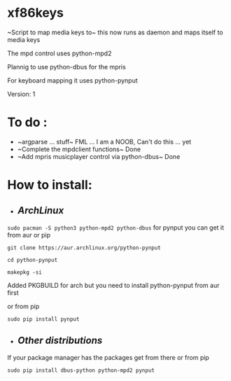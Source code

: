 # xf86keys

~Script to map media keys to~ this now runs as daemon and maps itself to media keys

The mpd control uses python-mpd2

Plannig to use python-dbus for the mpris

For keyboard mapping it uses python-pynput

Version: 1

# To do :
* ~argparse ... stuff~ FML ... I am a NOOB, Can't do this ... yet
* ~Complete the mpdclient functions~ Done
* ~Add mpris musicplayer control via python-dbus~ Done

# How to install:

* ## *ArchLinux*

```sudo pacman -S python3 python-mpd2 python-dbus```
for pynput you can get it from aur or pip

```git clone https://aur.archlinux.org/python-pynput```

```cd python-pynput```

```makepkg -si```

Added PKGBUILD for arch but you need to install python-pynput from aur first

or from pip

```sudo pip install pynput```


* ## _Other distributions_
If your package manager has the packages get from there or from pip

```sudo pip install dbus-python python-mpd2 pynput```
